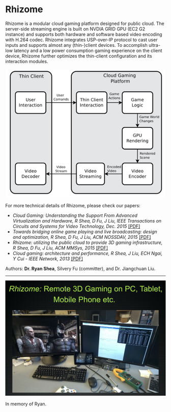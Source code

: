 # Rhizome

Rhizome is a modular cloud gaming platform designed for public cloud. The server-side streaming engine is built on NVDIA GRID GPU (EC2 G2 instance) and supports both hardware and software based video encoding with H.264 codec. Rhizome integrates USP-over-IP protocol to cast user inputs and supports almost any (thin-)client devices. To accomplish ultra-low latency and a low power consumption gaming experience on the client device, Rhizome further optimizes the thin-client configuration and its interaction modules. 

![rhizome](doc/rhizome.png)

For more technical details of Rhizome, please check our papers:

* _Cloud Gaming: Understanding the Support From Advanced Virtualization and Hardware, R Shea, D Fu, J Liu, IEEE Transactions on Circuits and Systems for Video Technology, Dec. 2015_ [[PDF]](http://ieeexplore.ieee.org/document/7137668/)
* _Towards bridging online game playing and live broadcasting: design and optimization, R Shea, D Fu, J Liu, ACM NOSSDAV, 2015_ [[PDF]](http://dl.acm.org/citation.cfm?id=2736089)
* _Rhizome: utilizing the public cloud to provide 3D gaming infrastructure, R Shea, D Fu, J Liu, ACM MMSys, 2015_ [[PDF]](https://dl.acm.org/doi/abs/10.1145/2713168.2713190)
* _Cloud gaming: architecture and performance, R Shea, J Liu, ECH Ngai, Y Cui - IEEE Network, 2013_ [[PDF]](https://dl.acm.org/doi/abs/10.1145/2713168.2713190)

Authors: **Dr. Ryan Shea**, Silvery Fu (committer), and Dr. Jiangchuan Liu.

----

![rhizome](doc/rhizome-on.png)

In memory of Ryan.
